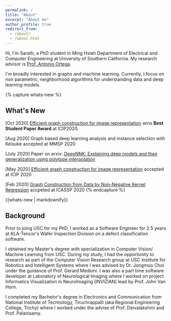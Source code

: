 ```yaml
---
permalink: /
title: "About"
excerpt: "About me"
author_profile: true
redirect_from: 
  - /about/
  - /about.html
---
```

Hi,
I'm Sarath, a PhD student in Ming Hsieh Department of Electrical and Computer Engineering at University of Southern California. My research advisor is [Prof. Antonio Ortega](https://viterbi.usc.edu/directory/faculty/Ortega/Antonio).

I'm broadly interested in graphs and machine learning. 
Currently, I focus on non parametric, neighborhood algorithms for understanding data and deep learning models. 
<!-- An overaching theme that has been driving my research is the need for high performing, extremely simple and explainable systems. -->
{% capture whats-new %}
## What's New
[Oct 2020] [Efficient graph construction for image representation](https://2020.ieeeicip.org/awards/) wins **Best Student Paper Award** at ICIP2020. 

[Aug 2020] Graph based deep learning analysis and instance selection with Keisuke accepted at MMSP 2020

[July 2020] Paper on arxiv: [DeepNNK: Explaining deep models and their generalization using polytope interpolation](https://arxiv.org/abs/2007.10505)

[May 2020] [Efficient graph construction for image representation](https://arxiv.org/abs/2002.06662) accepted at ICIP 2020

[Feb 2020] [Graph Construction from Data by Non-Negative Kernel Regression](https://arxiv.org/abs/1910.09383) accpeted at ICASSP 2020
{% endcapture %}
<div class="notice--info">{{whats-new | markdownify}}</div>


## Background 
Prior to joing USC for my PhD, I worked as a Software Engineer for 2.5 years at KLA-Tencor's Wafer Inspection Division on a defect classification software.

I obtained my Master's degree with specialization in Computer Vision/ Machine Learning from USC. During my study, I had the opportunity to research as part of the Computer Vision Research group at USC Institute for Robotics and Intelligent Systems where I was advised by Dr. Jongmoo Choi under the guidance of Prof. Gerard Medioni.  I was also a part time software developer at Laboratory of Neurological Imaging where I worked on project Informatics Visualization in NeuroImaging (INVIZIAN) lead by Prof. John Van Horn. 

I completed my Bachelor's degree in Electronics and Communication from National Institute of Technology, Tiruchrappalli (aka Regional Engineering College, Trichy) where I worked under the advise of Prof. Deivalakshmi and Prof. Palanisamy.